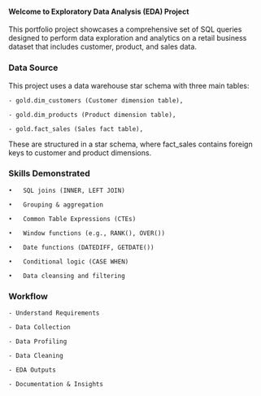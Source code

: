 #### Welcome to Exploratory Data Analysis (EDA) Project
  This portfolio project showcases a comprehensive set of SQL queries designed to perform data exploration and analytics on a retail business dataset that includes customer, product, and sales data.
  
  ### Data Source
  
  This project uses a data warehouse star schema with three main tables:    
  
    - gold.dim_customers (Customer dimension table),
  
    - gold.dim_products	(Product dimension table),
  
    - gold.fact_sales (Sales fact table),
  
  These are structured in a star schema, where fact_sales contains foreign keys to customer and product dimensions.

  ### Skills Demonstrated
  
    •	SQL joins (INNER, LEFT JOIN)
  
    •	Grouping & aggregation
  
    •	Common Table Expressions (CTEs)
  
    •	Window functions (e.g., RANK(), OVER())

    •	Date functions (DATEDIFF, GETDATE())
  
    •	Conditional logic (CASE WHEN)
  
    •	Data cleansing and filtering

  ### Workflow

    - Understand Requirements
    
    - Data Collection

    - Data Profiling

    - Data Cleaning

    - EDA Outputs
  
    - Documentation & Insights

    
    



    


    



  
